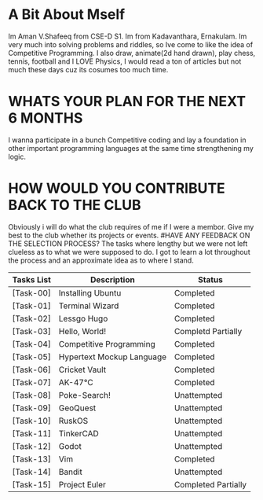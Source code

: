 # A Bit About Mself
Im Aman V.Shafeeq from CSE-D S1. Im from Kadavanthara, Ernakulam. Im very much into solving problems and riddles, so Ive come to like the idea of Competitive Programming. I also draw, animate(2d hand drawn), play chess, tennis, football and I LOVE Physics, I would read a ton of articles but not much these days cuz its cosumes too much time.
# WHATS YOUR PLAN FOR THE NEXT 6 MONTHS
I wanna participate in a bunch Competitive coding and lay a foundation in other important programming languages at the same time strengthening my logic.
# HOW WOULD YOU CONTRIBUTE BACK TO THE CLUB
Obviously i will do what the club requires of me if I were a membor. Give my best to the club whether its projects or events.
#HAVE ANY FEEDBACK ON THE SELECTION PROCESS?
The tasks where lengthy but we were not left clueless as to what we were supposed to do. I got to learn a lot throughout the process and an approximate idea as to where I stand.

 **Tasks List**|**Description**|**Status**
--------------|---------------|---------------
[Task-00]|Installing Ubuntu|Completed
[Task-01]|Terminal Wizard|Completed
[Task-02]|Lessgo Hugo|Completed
[Task-03]|Hello, World!|Completd Partially
[Task-04]|Competitive Programming |Completed
[Task-05]|Hypertext Mockup Language|Completed
[Task-06]|Cricket Vault|Completed
[Task-07]|AK-47℃|Completed
[Task-08]|Poke-Search!|Unattempted
[Task-09]|GeoQuest|Unattempted
[Task-10]|RuskOS|Unattempted
[Task-11]|TinkerCAD|Unattempted
[Task-12]|Godot|Unattempted
[Task-13]|Vim|Completed
[Task-14]|Bandit|Unattempted
[Task-15]|Project Euler|Completed Partially
